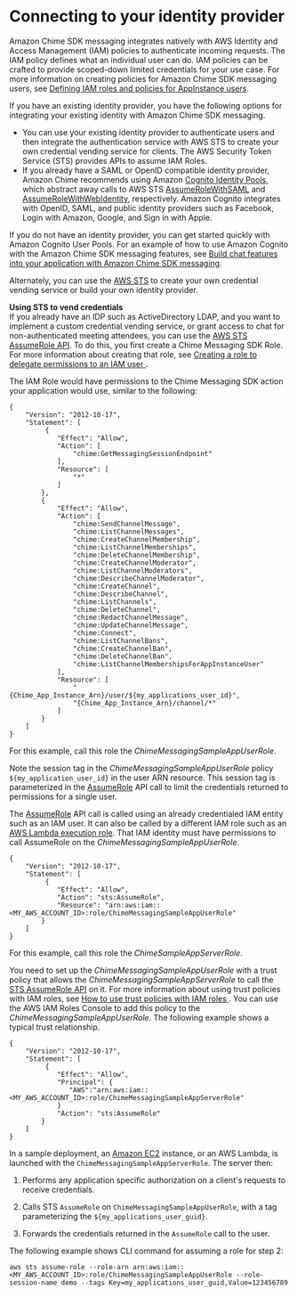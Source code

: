 # Connecting to your identity provider<a name="connect-id-provider"></a>

Amazon Chime SDK messaging integrates natively with AWS Identity and Access Management \(IAM\) policies to authenticate incoming requests\. The IAM policy defines what an individual user can do\. IAM policies can be crafted to provide scoped\-down limited credentials for your use case\. For more information on creating policies for Amazon Chime SDK messaging users, see [Defining IAM roles and policies for AppInstance users](iam-roles.md)\.

If you have an existing identity provider, you have the following options for integrating your existing identity with Amazon Chime SDK messaging\.
+ You can use your existing identity provider to authenticate users and then integrate the authentication service with AWS STS to create your own credential vending service for clients\. The AWS Security Token Service \(STS\) provides APIs to assume IAM Roles\. 
+ If you already have a SAML or OpenID compatible identity provider, Amazon Chime recommends using Amazon [Cognito Identity Pools](https://docs.aws.amazon.com/cognito/latest/developerguide/identity-pools.html), which abstract away calls to AWS STS [AssumeRoleWithSAML](https://docs.aws.amazon.com/STS/latest/APIReference/API_AssumeRoleWithSAML.html) and [AssumeRoleWithWebIdentity](https://docs.aws.amazon.com/STS/latest/APIReference/API_AssumeRoleWithWebIdentity.html), respectively\. Amazon Cognito integrates with OpenID, SAML, and public identity providers such as Facebook, Login with Amazon, Google, and Sign in with Apple\.

If you do not have an identity provider, you can get started quickly with Amazon Cognito User Pools\. For an example of how to use Amazon Cognito with the Amazon Chime SDK messaging features, see [ Build chat features into your application with Amazon Chime SDK messaging](http://aws.amazon.com/blogs/business-productivity/build-chat-features-into-your-application-with-amazon-chime-sdk-messaging/)\. 

Alternately, you can use the [AWS STS](https://docs.aws.amazon.com/STS/latest/APIReference/welcome.html) to create your own credential vending service or build your own identity provider\.

**Using STS to vend credentials**  
If you already have an IDP such as ActiveDirectory LDAP, and you want to implement a custom credential vending service, or grant access to chat for non\-authenticated meeting attendees, you can use the [ AWS STS AssumeRole API](https://docs.aws.amazon.com/STS/latest/APIReference/API_AssumeRole.html)\. To do this, you first create a Chime Messaging SDK Role\. For more information about creating that role, see [ Creating a role to delegate permissions to an IAM user ](https://docs.aws.amazon.com/IAM/latest/UserGuide/id_roles_create_for-user.html)\.

The IAM Role would have permissions to the Chime Messaging SDK action your application would use, similar to the following:

```
{
    "Version": "2012-10-17",
    "Statement": [
         {
            "Effect": "Allow",
            "Action": [
                "chime:GetMessagingSessionEndpoint"
            ],
            "Resource": [
                "*"
            ]
        },
        {
            "Effect": "Allow",
            "Action": [
                "chime:SendChannelMessage",
                "chime:ListChannelMessages",
                "chime:CreateChannelMembership",
                "chime:ListChannelMemberships",
                "chime:DeleteChannelMembership",
                "chime:CreateChannelModerator",
                "chime:ListChannelModerators",
                "chime:DescribeChannelModerator",
                "chime:CreateChannel",
                "chime:DescribeChannel",
                "chime:ListChannels",
                "chime:DeleteChannel",
                "chime:RedactChannelMessage",
                "chime:UpdateChannelMessage",
                "chime:Connect",
                "chime:ListChannelBans",
                "chime:CreateChannelBan",
                "chime:DeleteChannelBan",
                "chime:ListChannelMembershipsForAppInstanceUser"
            ],
            "Resource": [
                "{Chime_App_Instance_Arn}/user/${my_applications_user_id}",
                "{Chime_App_Instance_Arn}/channel/*"
            ]
        }
    ]
}
```

For this example, call this role the *ChimeMessagingSampleAppUserRole*\.

Note the session tag in the *ChimeMessagingSampleAppUserRole* policy `${my_application_user_id}` in the user ARN resource\. This session tag is parameterized in the [ AssumeRole](https://docs.aws.amazon.com/STS/latest/APIReference/API_AssumeRole.html) API call to limit the credentials returned to permissions for a single user\.

The [ AssumeRole](https://docs.aws.amazon.com/STS/latest/APIReference/API_AssumeRole.html) API call is called using an already credentialed IAM entity such as an IAM user\. It can also be called by a different IAM role such as an [AWS Lambda execution role](https://docs.aws.amazon.com/lambda/latest/dg/lambda-intro-execution-role.html)\. That IAM identity must have permissions to call AssumeRole on the *ChimeMessagingSampleAppUserRole*\. 

```
{
    "Version": "2012-10-17",
    "Statement": [
         {
            "Effect": "Allow",
            "Action": "sts:AssumeRole",
            "Resource": "arn:aws:iam::<MY_AWS_ACCOUNT_ID>:role/ChimeMessagingSampleAppUserRole"
        }
    ]
}
```

 For this example, call this role the *ChimeSampleAppServerRole*\.

You need to set up the *ChimeMessagingSampleAppUserRole* with a trust policy that allows the *ChimeMessagingSampleAppServerRole* to call the [STS AssumeRole API](https://docs.aws.amazon.com/STS/latest/APIReference/API_AssumeRole.html) on it\. For more information about using trust policies with IAM roles, see [ How to use trust policies with IAM roles ](http://aws.amazon.com/blogs/security/how-to-use-trust-policies-with-iam-roles/)\. You can use the AWS IAM Roles Console to add this policy to the *ChimeMessagingSampleAppUserRole*\. The following example shows a typical trust relationship\.

```
{
    "Version": "2012-10-17",
    "Statement": [
         {
            "Effect": "Allow",
            "Principal": {
               "AWS":"arn:aws:iam::<MY_AWS_ACCOUNT_ID>:role/ChimeMessagingSampleAppServerRole"
            }
            "Action": "sts:AssumeRole"
        }
    ]
}
```

 In a sample deployment, an [Amazon EC2](https://aws.amazon.com/ec2/) instance, or an AWS Lambda, is launched with the `ChimeMessagingSampleAppServerRole`\. The server then:

1. Performs any application specific authorization on a client's requests to receive credentials\.

1. Calls STS `AssumeRole` on `ChimeMessagingSampleAppUserRole`, with a tag parameterizing the `${my_applications_user_guid}`\.

1. Forwards the credentials returned in the `AssumeRole` call to the user\.

The following example shows CLI command for assuming a role for step 2:

` aws sts assume-role --role-arn arn:aws:iam::<MY_AWS_ACCOUNT_ID>:role/ChimeMessagingSampleAppUserRole --role-session-name demo --tags Key=my_applications_user_guid,Value=123456789 ` 